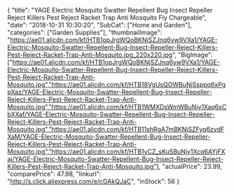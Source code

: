 {
	"title": "YAGE Electric Mosquito Swatter Repellent Bug Insect Repeller Reject Killers Pest Reject Racket Trap Anti Mosquito Fly Chargeable",
	"date": "2018-10-31 10:30:20",
	"SubCat": ["Home and Garden"],
	"categories": ["Garden Supplies"],
	"thumbnailImage": "https://ae01.alicdn.com/kf/HTB1opJrgWQoBKNjSZJnq6yw9VXa1/YAGE-Electric-Mosquito-Swatter-Repellent-Bug-Insect-Repeller-Reject-Killers-Pest-Reject-Racket-Trap-Anti-Mosquito.jpg_220x220.jpg",
	"BigImage": ["https://ae01.alicdn.com/kf/HTB1opJrgWQoBKNjSZJnq6yw9VXa1/YAGE-Electric-Mosquito-Swatter-Repellent-Bug-Insect-Repeller-Reject-Killers-Pest-Reject-Racket-Trap-Anti-Mosquito.jpg","https://ae01.alicdn.com/kf/HTB18VgUsQOWBuNjSsppq6xPgpXaz/YAGE-Electric-Mosquito-Swatter-Repellent-Bug-Insect-Repeller-Reject-Killers-Pest-Reject-Racket-Trap-Anti-Mosquito.jpg","https://ae01.alicdn.com/kf/HTB1WMXDsWmWBuNjy1Xaq6xCbXXaf/YAGE-Electric-Mosquito-Swatter-Repellent-Bug-Insect-Repeller-Reject-Killers-Pest-Reject-Racket-Trap-Anti-Mosquito.jpg","https://ae01.alicdn.com/kf/HTB11xhRgA7mBKNjSZFyq6zydFXaM/YAGE-Electric-Mosquito-Swatter-Repellent-Bug-Insect-Repeller-Reject-Killers-Pest-Reject-Racket-Trap-Anti-Mosquito.jpg","https://ae01.alicdn.com/kf/HTB1yCZ_sKuSBuNjy1Xcq6AYjFXaj/YAGE-Electric-Mosquito-Swatter-Repellent-Bug-Insect-Repeller-Reject-Killers-Pest-Reject-Racket-Trap-Anti-Mosquito.jpg"],
	"actualPrice": 23.99,
	"comparePrice": 47.98,
	"linkurl": "http://s.click.aliexpress.com/e/cGAkQJaC",
	"inStock": 56
}

